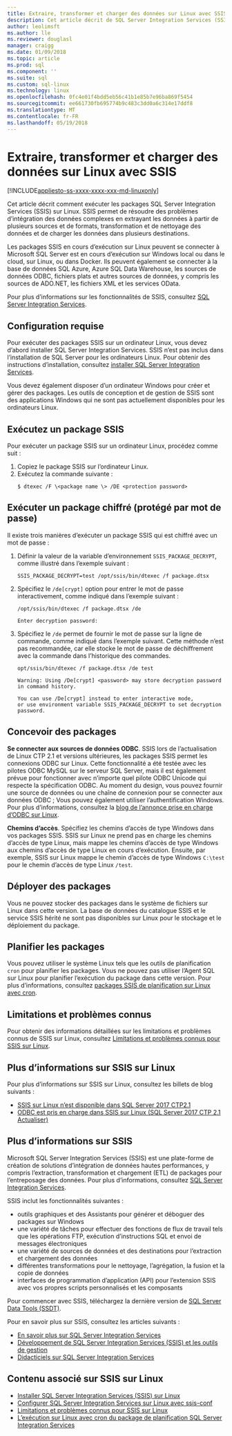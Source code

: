 ```yaml
---
title: Extraire, transformer et charger des données sur Linux avec SSIS | Documents Microsoft
description: Cet article décrit de SQL Server Integration Services (SSIS) pour les ordinateurs Linux
author: leolimsft
ms.author: lle
ms.reviewer: douglasl
manager: craigg
ms.date: 01/09/2018
ms.topic: article
ms.prod: sql
ms.component: ''
ms.suite: sql
ms.custom: sql-linux
ms.technology: linux
ms.openlocfilehash: 0fc4e01f4bdd5eb56c41b1e85b7e96ba869f5454
ms.sourcegitcommit: ee661730fb695774b9c483c3dd0a6c314e17ddf8
ms.translationtype: MT
ms.contentlocale: fr-FR
ms.lasthandoff: 05/19/2018
---
```

# <a name="extract-transform-and-load-data-on-linux-with-ssis"></a>Extraire, transformer et charger des données sur Linux avec SSIS

[!INCLUDE[appliesto-ss-xxxx-xxxx-xxx-md-linuxonly](../includes/appliesto-ss-xxxx-xxxx-xxx-md-linuxonly.md)]

Cet article décrit comment exécuter les packages SQL Server Integration Services (SSIS) sur Linux. SSIS permet de résoudre des problèmes d’intégration des données complexes en extrayant les données à partir de plusieurs sources et de formats, transformation et de nettoyage des données et de charger les données dans plusieurs destinations. 

Les packages SSIS en cours d’exécution sur Linux peuvent se connecter à Microsoft SQL Server est en cours d’exécution sur Windows local ou dans le cloud, sur Linux, ou dans Docker. Ils peuvent également se connecter à la base de données SQL Azure, Azure SQL Data Warehouse, les sources de données ODBC, fichiers plats et autres sources de données, y compris les sources de ADO.NET, les fichiers XML et les services OData.

Pour plus d’informations sur les fonctionnalités de SSIS, consultez [SQL Server Integration Services](../integration-services/sql-server-integration-services.md).

## <a name="prerequisites"></a>Configuration requise

Pour exécuter des packages SSIS sur un ordinateur Linux, vous devez d’abord installer SQL Server Integration Services. SSIS n’est pas inclus dans l’installation de SQL Server pour les ordinateurs Linux. Pour obtenir des instructions d’installation, consultez [installer SQL Server Integration Services](sql-server-linux-setup-ssis.md).

Vous devez également disposer d’un ordinateur Windows pour créer et gérer des packages. Les outils de conception et de gestion de SSIS sont des applications Windows qui ne sont pas actuellement disponibles pour les ordinateurs Linux. 

## <a name="run-an-ssis-package"></a>Exécutez un package SSIS

Pour exécuter un package SSIS sur un ordinateur Linux, procédez comme suit :

1.  Copiez le package SSIS sur l’ordinateur Linux.
2.  Exécutez la commande suivante :
    ```
    $ dtexec /F \<package name \> /DE <protection password>
    ```

## <a name="run-an-encrypted-password-protected-package"></a>Exécuter un package chiffré (protégé par mot de passe)
Il existe trois manières d’exécuter un package SSIS qui est chiffré avec un mot de passe :

1.  Définir la valeur de la variable d’environnement `SSIS_PACKAGE_DECRYPT`, comme illustré dans l’exemple suivant :

    ```
    SSIS_PACKAGE_DECRYPT=test /opt/ssis/bin/dtexec /f package.dtsx
    ```

2.  Spécifiez le `/de[crypt]` option pour entrer le mot de passe interactivement, comme indiqué dans l’exemple suivant :

    ```
    /opt/ssis/bin/dtexec /f package.dtsx /de
    
    Enter decryption password:
    ```

3.  Spécifiez le `/de` permet de fournir le mot de passe sur la ligne de commande, comme indiqué dans l’exemple suivant. Cette méthode n’est pas recommandée, car elle stocke le mot de passe de déchiffrement avec la commande dans l’historique des commandes.

    ```
    opt/ssis/bin/dtexec /f package.dtsx /de test
    
    Warning: Using /De[crypt] <password> may store decryption password in command history.
    
    You can use /De[crypt] instead to enter interactive mode,
    or use environment variable SSIS_PACKAGE_DECRYPT to set decryption password.
    ```

## <a name="design-packages"></a>Concevoir des packages

**Se connecter aux sources de données ODBC**. SSIS lors de l’actualisation de Linux CTP 2.1 et versions ultérieures, les packages SSIS permet les connexions ODBC sur Linux. Cette fonctionnalité a été testée avec les pilotes ODBC MySQL sur le serveur SQL Server, mais il est également prévue pour fonctionner avec n’importe quel pilote ODBC Unicode qui respecte la spécification ODBC. Au moment du design, vous pouvez fournir une source de données ou une chaîne de connexion pour se connecter aux données ODBC ; Vous pouvez également utiliser l’authentification Windows. Pour plus d’informations, consultez la [blog de l’annonce prise en charge d’ODBC sur Linux](https://blogs.msdn.microsoft.com/ssis/2017/06/16/odbc-is-supported-in-ssis-on-linux-ssis-helsinki-ctp2-1-refresh/).

**Chemins d’accès**. Spécifiez les chemins d’accès de type Windows dans vos packages SSIS. SSIS sur Linux ne prend pas en charge les chemins d’accès de type Linux, mais mappe les chemins d’accès de type Windows aux chemins d’accès de type Linux en cours d’exécution. Ensuite, par exemple, SSIS sur Linux mappe le chemin d’accès de type Windows `C:\test` pour le chemin d’accès de type Linux `/test`.

## <a name="deploy-packages"></a>Déployer des packages
Vous ne pouvez stocker des packages dans le système de fichiers sur Linux dans cette version. La base de données du catalogue SSIS et le service SSIS hérité ne sont pas disponibles sur Linux pour le stockage et le déploiement du package.

## <a name="schedule-packages"></a>Planifier les packages
Vous pouvez utiliser le système Linux tels que les outils de planification `cron` pour planifier les packages. Vous ne pouvez pas utiliser l’Agent SQL sur Linux pour planifier l’exécution du package dans cette version. Pour plus d’informations, consultez [packages SSIS de planification sur Linux avec cron](sql-server-linux-schedule-ssis-packages.md).

## <a name="limitations-and-known-issues"></a>Limitations et problèmes connus

Pour obtenir des informations détaillées sur les limitations et problèmes connus de SSIS sur Linux, consultez [Limitations et problèmes connus pour SSIS sur Linux](sql-server-linux-ssis-known-issues.md).

## <a name="more-info-about-ssis-on-linux"></a>Plus d’informations sur SSIS sur Linux

Pour plus d’informations sur SSIS sur Linux, consultez les billets de blog suivants :

-   [SSIS sur Linux n’est disponible dans SQL Server 2017 CTP2.1](https://blogs.msdn.microsoft.com/ssis/2017/05/17/ssis-helsinki-is-available-in-sql-server-vnext-ctp2-1/)
-   [ODBC est pris en charge dans SSIS sur Linux (SQL Server 2017 CTP 2.1 Actualiser)](https://blogs.msdn.microsoft.com/ssis/2017/06/16/odbc-is-supported-in-ssis-on-linux-ssis-helsinki-ctp2-1-refresh/)

## <a name="more-info-about-ssis"></a>Plus d’informations sur SSIS

Microsoft SQL Server Integration Services (SSIS) est une plate-forme de création de solutions d’intégration de données hautes performances, y compris l’extraction, transformation et chargement (ETL) de packages pour l’entreposage des données. Pour plus d’informations, consultez [SQL Server Integration Services](/sql/integration-services/sql-server-integration-services).

SSIS inclut les fonctionnalités suivantes :
- outils graphiques et des Assistants pour générer et déboguer des packages sur Windows
- une variété de tâches pour effectuer des fonctions de flux de travail tels que les opérations FTP, exécution d’instructions SQL et envoi de messages électroniques
- une variété de sources de données et des destinations pour l’extraction et chargement des données
- différentes transformations pour le nettoyage, l’agrégation, la fusion et la copie de données
- interfaces de programmation d’application (API) pour l’extension SSIS avec vos propres scripts personnalisés et les composants

Pour commencer avec SSIS, téléchargez la dernière version de [SQL Server Data Tools (SSDT)](../integration-services/ssis-how-to-create-an-etl-package.md).

Pour en savoir plus sur SSIS, consultez les articles suivants :
- [En savoir plus sur SQL Server Integration Services](../integration-services/sql-server-integration-services.md)
- [Développement de SQL Server Integration Services (SSIS) et les outils de gestion](../integration-services/integration-services-ssis-development-and-management-tools.md)
- [Didacticiels sur SQL Server Integration Services](../integration-services/integration-services-tutorials.md)

## <a name="related-content-about-ssis-on-linux"></a>Contenu associé sur SSIS sur Linux
-   [Installer SQL Server Integration Services (SSIS) sur Linux](sql-server-linux-setup-ssis.md)
-   [Configurer SQL Server Integration Services sur Linux avec ssis-conf](sql-server-linux-configure-ssis.md)
-   [Limitations et problèmes connus pour SSIS sur Linux](sql-server-linux-ssis-known-issues.md)
-   [L’exécution sur Linux avec cron du package de planification SQL Server Integration Services](sql-server-linux-schedule-ssis-packages.md)
